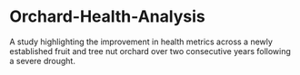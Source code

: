 # Orchard-Health-Analysis
A study highlighting the improvement in health metrics across a newly established fruit and tree nut orchard over two consecutive years following a severe drought.

